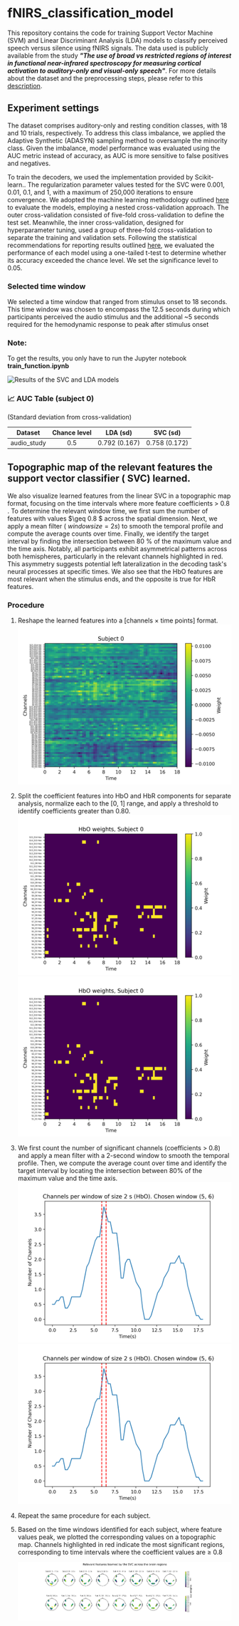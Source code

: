# fNIRS_classification_model
This repository contains the code for training Support Vector Machine (SVM) and Linear Discriminant Analysis (LDA) models to classify perceived speech versus silence using fNIRS signals.
The data used is publicly available from the study ***"The use of broad vs restricted regions of interest in functional near-infrared spectroscopy for measuring cortical activation to auditory-only and visual-only speech"***. For more details about the dataset and the preprocessing steps, please refer to this [description](https://github.com/sposso/fNIRS-preprocessing-guide). 

## Experiment settings 
The dataset comprises auditory-only and resting condition classes, with 18 and 10 trials, respectively. To address this class imbalance, we applied the Adaptive Synthetic (ADASYN) sampling method to oversample the minority class. Given the imbalance, model performance was evaluated using the AUC metric instead of accuracy, as AUC is more sensitive to false positives and negatives.

To train the decoders, we used the implementation provided by Scikit-learn.. The regularization parameter values tested for the SVC  were 0.001, 0.01, 0.1, and 1, with a maximum of 250,000 iterations to ensure convergence. We adopted the machine learning methodology outlined [here](https://doi.org/10.3389/fnrgo.2023.994969) to evaluate the models, employing a nested cross-validation approach. The outer cross-validation consisted of five-fold cross-validation to define the test set. Meanwhile, the inner cross-validation, designed for hyperparameter tuning, used a group of three-fold cross-validation to separate the training and validation sets. Following the statistical recommendations for reporting results outlined [here](https://doi.org/10.3389/fnrgo.2023.994969), we evaluated the performance of each model using a one-tailed t-test to determine whether its accuracy exceeded the chance level. We set the significance level to 0.05.

### Selected time window 

We selected a time window that ranged from stimulus onset to 18 seconds. This time window was chosen to encompass the 12.5 seconds during which participants perceived the audio stimulus and the additional ~5 seconds required for the hemodynamic response to peak after stimulus onset

### Note: 

To get the results, you only have to run the Jupyter notebook **train_function.ipynb**

![Results of the SVC and LDA models](https://github.com/sposso/fNIRS_classification_model/blob/main/0_18/_folder_subj_0/summary.png)


### 📈 AUC Table (subject 0)

(Standard deviation from cross-validation)

| Dataset     | Chance level | LDA (sd)     | SVC (sd)     |
|:-----------:|:------------:|:------------:|:------------:|
| audio_study | 0.5          | 0.792 (0.167)| 0.758 (0.172)|

## Topographic map of the relevant features the support vector classifier ( SVC) learned.

We also visualize learned features from the linear SVC in a topographic map format, focusing on the time intervals where more feature coefficients > 0.8 . To determine the relevant window time, we first sum the number of features with values $\geq 0.8 $ across the spatial dimension. Next, we apply a mean filter ( $window size = 2 s$) to smooth the temporal profile and compute the average counts over time. Finally, we identify the target interval by finding the intersection between 80 \% of the maximum value and the time axis. Notably, all participants exhibit asymmetrical patterns across both hemispheres, particularly in the relevant channels highlighted in red. This asymmetry suggests potential left lateralization in the decoding task's neural processes at specific times. We also see that the HbO features are most relevant when the stimulus ends, and the opposite is true for HbR features.

### Procedure

1. Reshape the learned features into a [channels × time points] format.![coefficient features learned by the linear SVC](https://github.com/sposso/fNIRS_classification_model/blob/main/Average_Figures_SVC/subject_0_weights.png)
2. Split the coefficient features into HbO and HbR components for separate analysis, normalize each to the [0, 1] range, and apply a threshold to identify coefficients greater than 0.80.
   ![Binarized hbo coefficients](https://github.com/sposso/fNIRS_classification_model/blob/main/Average_Figures_SVC/subject_0_binary_weights.png)
   ![Binarized hbr coefficients](https://github.com/sposso/fNIRS_classification_model/blob/main/Average_Figures_SVC/subject_0_binary_weights.png)

3. We first count the number of significant channels (coefficients > 0.8) and apply a mean filter with a 2-second window to smooth the temporal profile. Then, we compute the average count over time and identify the target interval by locating the intersection between 80% of the maximum value and the time axis.
   ![HbO threshold](https://github.com/sposso/fNIRS_classification_model/blob/main/Average_Figures_SVC/subject_0_Threshold_window_complete.png)
   ![HbR threshold](https://github.com/sposso/fNIRS_classification_model/blob/main/Average_Figures_SVC/subject_0_Threshold_window_complete.png)

4. Repeat the same procedure for each subject.

5. Based on the time windows identified for each subject, where feature values peak, we plotted the corresponding values on a topographic map. Channels highlighted in red indicate the most significant regions, corresponding to time intervals where the coefficient values are ≥ 0.8

   ![Topographic map](https://github.com/sposso/fNIRS_classification_model/blob/main/Average_Figures_SVC/_Attention_maps.png)
   


